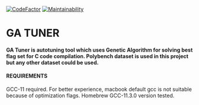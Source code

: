 [![CodeFactor](https://www.codefactor.io/repository/github/ghisloine/ga_tuner/badge)](https://www.codefactor.io/repository/github/ghisloine/ga_tuner)
[![Maintainability](https://api.codeclimate.com/v1/badges/f872576a650c17be1544/maintainability)](https://codeclimate.com/github/ghisloine/ga_tuner/maintainability)
# GA TUNER

#### GA Tuner is autotuning tool which uses Genetic Algorithm for solving best flag set for C code compilation. Polybench dataset is used in this project but any other dataset could be used.

#### REQUIREMENTS

GCC-11 required. For better experience, macbook default gcc is not suitable because of optimization flags. Homebrew GCC-11.3.0 version tested. 

